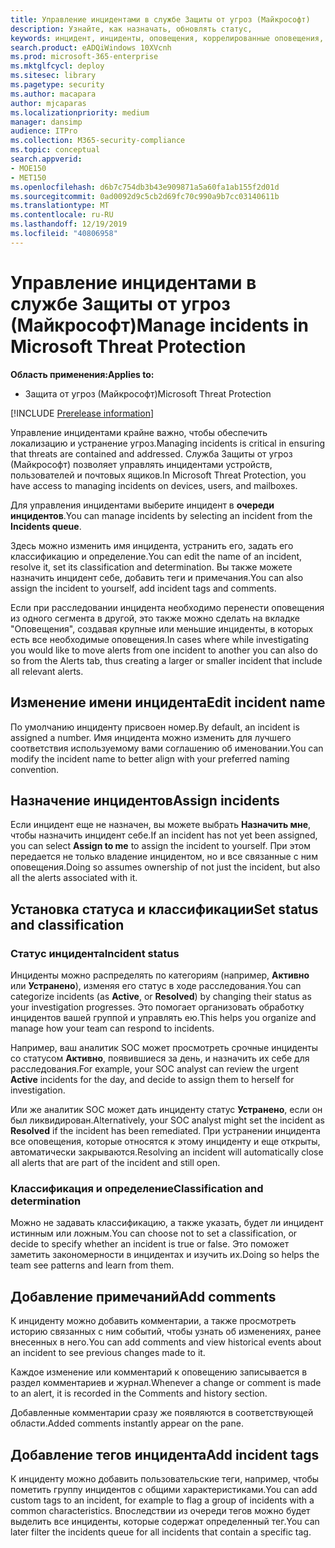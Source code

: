 ```yaml
---
title: Управление инцидентами в службе Защиты от угроз (Майкрософт)
description: Узнайте, как назначать, обновлять статус,
keywords: инцидент, инциденты, оповещения, коррелированные оповещения, назначить, обновить, состояние, управление, классификация, Microsoft, 365, m365
search.product: eADQiWindows 10XVcnh
ms.prod: microsoft-365-enterprise
ms.mktglfcycl: deploy
ms.sitesec: library
ms.pagetype: security
ms.author: macapara
author: mjcaparas
ms.localizationpriority: medium
manager: dansimp
audience: ITPro
ms.collection: M365-security-compliance
ms.topic: conceptual
search.appverid:
- MOE150
- MET150
ms.openlocfilehash: d6b7c754db3b43e909871a5a60fa1ab155f2d01d
ms.sourcegitcommit: 0ad0092d9c5cb2d69fc70c990a9b7cc03140611b
ms.translationtype: MT
ms.contentlocale: ru-RU
ms.lasthandoff: 12/19/2019
ms.locfileid: "40806958"
---
```

# <a name="manage-incidents-in-microsoft-threat-protection"></a><span data-ttu-id="029b3-104">Управление инцидентами в службе Защиты от угроз (Майкрософт)</span><span class="sxs-lookup"><span data-stu-id="029b3-104">Manage incidents in Microsoft Threat Protection</span></span>

<span data-ttu-id="029b3-105">**Область применения:**</span><span class="sxs-lookup"><span data-stu-id="029b3-105">**Applies to:**</span></span>
- <span data-ttu-id="029b3-106">Защита от угроз (Майкрософт)</span><span class="sxs-lookup"><span data-stu-id="029b3-106">Microsoft Threat Protection</span></span>

[!INCLUDE [Prerelease information](../includes/prerelease.md)]

<span data-ttu-id="029b3-107">Управление инцидентами крайне важно, чтобы обеспечить локализацию и устранение угроз.</span><span class="sxs-lookup"><span data-stu-id="029b3-107">Managing incidents is critical in ensuring that threats are contained and addressed.</span></span> <span data-ttu-id="029b3-108">Служба Защиты от угроз (Майкрософт) позволяет управлять инцидентами устройств, пользователей и почтовых ящиков.</span><span class="sxs-lookup"><span data-stu-id="029b3-108">In Microsoft Threat Protection, you have access to managing incidents on devices, users, and mailboxes.</span></span> 


<span data-ttu-id="029b3-109">Для управления инцидентами выберите инцидент в **очереди инцидентов**.</span><span class="sxs-lookup"><span data-stu-id="029b3-109">You can manage incidents by selecting an incident from the **Incidents queue**.</span></span> 

<span data-ttu-id="029b3-110">Здесь можно изменить имя инцидента, устранить его, задать его классификацию и определение.</span><span class="sxs-lookup"><span data-stu-id="029b3-110">You can edit the name of an incident, resolve it, set its classification and determination.</span></span> <span data-ttu-id="029b3-111">Вы также можете назначить инцидент себе, добавить теги и примечания.</span><span class="sxs-lookup"><span data-stu-id="029b3-111">You can also assign the incident to yourself, add incident tags and comments.</span></span>

<span data-ttu-id="029b3-112">Если при расследовании инцидента необходимо перенести оповещения из одного сегмента в другой, это также можно сделать на вкладке "Оповещения", создавая крупные или меньшие инциденты, в которых есть все необходимые оповещения.</span><span class="sxs-lookup"><span data-stu-id="029b3-112">In cases where while investigating you would like to move alerts from one incident to another you can also do so from the Alerts tab, thus creating a larger or smaller incident that include all relevant alerts.</span></span>

## <a name="edit-incident-name"></a><span data-ttu-id="029b3-113">Изменение имени инцидента</span><span class="sxs-lookup"><span data-stu-id="029b3-113">Edit incident name</span></span>
<span data-ttu-id="029b3-114">По умолчанию инциденту присвоен номер.</span><span class="sxs-lookup"><span data-stu-id="029b3-114">By default, an incident is assigned a number.</span></span> <span data-ttu-id="029b3-115">Имя инцидента можно изменить для лучшего соответствия используемому вами соглашению об именовании.</span><span class="sxs-lookup"><span data-stu-id="029b3-115">You can modify the incident name to better align with your preferred naming convention.</span></span>
 
## <a name="assign-incidents"></a><span data-ttu-id="029b3-116">Назначение инцидентов</span><span class="sxs-lookup"><span data-stu-id="029b3-116">Assign incidents</span></span>
<span data-ttu-id="029b3-117">Если инцидент еще не назначен, вы можете выбрать **Назначить мне**, чтобы назначить инцидент себе.</span><span class="sxs-lookup"><span data-stu-id="029b3-117">If an incident has not yet been assigned, you can select **Assign to me** to assign the incident to yourself.</span></span> <span data-ttu-id="029b3-118">При этом передается не только владение инцидентом, но и все связанные с ним оповещения.</span><span class="sxs-lookup"><span data-stu-id="029b3-118">Doing so assumes ownership of not just the incident, but also all the alerts associated with it.</span></span>

## <a name="set-status-and-classification"></a><span data-ttu-id="029b3-119">Установка статуса и классификации</span><span class="sxs-lookup"><span data-stu-id="029b3-119">Set status and classification</span></span>
### <a name="incident-status"></a><span data-ttu-id="029b3-120">Статус инцидента</span><span class="sxs-lookup"><span data-stu-id="029b3-120">Incident status</span></span>
<span data-ttu-id="029b3-121">Инциденты можно распределять по категориям (например, **Активно** или **Устранено**), изменяя его статус в ходе расследования.</span><span class="sxs-lookup"><span data-stu-id="029b3-121">You can categorize incidents (as **Active**, or **Resolved**) by changing their status as your investigation progresses.</span></span> <span data-ttu-id="029b3-122">Это помогает организовать обработку инцидентов вашей группой и управлять ею.</span><span class="sxs-lookup"><span data-stu-id="029b3-122">This helps you organize and manage how your team can respond to incidents.</span></span>

<span data-ttu-id="029b3-123">Например, ваш аналитик SOC может просмотреть срочные инциденты со статусом **Активно**, появившиеся за день, и назначить их себе для расследования.</span><span class="sxs-lookup"><span data-stu-id="029b3-123">For example, your SOC analyst can review the urgent **Active** incidents for the day, and decide to assign them to herself for investigation.</span></span>

<span data-ttu-id="029b3-124">Или же аналитик SOC может дать инциденту статус **Устранено**, если он был ликвидирован.</span><span class="sxs-lookup"><span data-stu-id="029b3-124">Alternatively, your SOC analyst might set the incident as **Resolved** if the incident has been remediated.</span></span> <span data-ttu-id="029b3-125">При устранении инцидента все оповещения, которые относятся к этому инциденту и еще открыты, автоматически закрываются.</span><span class="sxs-lookup"><span data-stu-id="029b3-125">Resolving an incident will automatically close all alerts that are part of the incident and still open.</span></span> 

### <a name="classification-and-determination"></a><span data-ttu-id="029b3-126">Классификация и определение</span><span class="sxs-lookup"><span data-stu-id="029b3-126">Classification and determination</span></span>
<span data-ttu-id="029b3-127">Можно не задавать классификацию, а также указать, будет ли инцидент истинным или ложным.</span><span class="sxs-lookup"><span data-stu-id="029b3-127">You can choose not to set a classification, or decide to specify whether an incident is true or false.</span></span> <span data-ttu-id="029b3-128">Это поможет заметить закономерности в инцидентах и изучить их.</span><span class="sxs-lookup"><span data-stu-id="029b3-128">Doing so helps the team see patterns and learn from them.</span></span> 

## <a name="add-comments"></a><span data-ttu-id="029b3-129">Добавление примечаний</span><span class="sxs-lookup"><span data-stu-id="029b3-129">Add comments</span></span>
<span data-ttu-id="029b3-130">К инциденту можно добавить комментарии, а также просмотреть историю связанных с ним событий, чтобы узнать об изменениях, ранее внесенных в него.</span><span class="sxs-lookup"><span data-stu-id="029b3-130">You can add comments and view historical events about an incident to see previous changes made to it.</span></span>

<span data-ttu-id="029b3-131">Каждое изменение или комментарий к оповещению записывается в раздел комментариев и журнал.</span><span class="sxs-lookup"><span data-stu-id="029b3-131">Whenever a change or comment is made to an alert, it is recorded in the Comments and history section.</span></span>

<span data-ttu-id="029b3-132">Добавленные комментарии сразу же появляются в соответствующей области.</span><span class="sxs-lookup"><span data-stu-id="029b3-132">Added comments instantly appear on the pane.</span></span>

## <a name="add-incident-tags"></a><span data-ttu-id="029b3-133">Добавление тегов инцидента</span><span class="sxs-lookup"><span data-stu-id="029b3-133">Add incident tags</span></span>
<span data-ttu-id="029b3-134">К инциденту можно добавить пользовательские теги, например, чтобы пометить группу инцидентов с общими характеристиками.</span><span class="sxs-lookup"><span data-stu-id="029b3-134">You can add custom tags to an incident, for example to flag a group of incidents with a common characteristics.</span></span> <span data-ttu-id="029b3-135">Впоследствии из очереди тегов можно будет выделить все инциденты, которые содержат определенный тег.</span><span class="sxs-lookup"><span data-stu-id="029b3-135">You can later filter the incidents queue for all incidents that contain a specific tag.</span></span>

